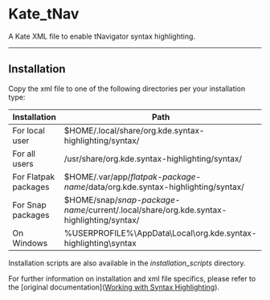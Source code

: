 # Kate_tNav

A Kate XML file to enable tNavigator syntax highlighting.

----

## Installation

Copy the xml file to one of the following directories per your installation type:

| Installation         | Path                                                                                    |
| -------------------- | --------------------------------------------------------------------------------------- |
| For local user       | $HOME/.local/share/org.kde.syntax-highlighting/syntax/                                  |
| For all users        | /usr/share/org.kde.syntax-highlighting/syntax/                                          |
| For Flatpak packages | $HOME/.var/app/*flatpak-package-name*/data/org.kde.syntax-highlighting/syntax/          |
| For Snap packages    | $HOME/snap/*snap-package-name*/current/.local/share/org.kde.syntax-highlighting/syntax/ |
| On Windows           | %USERPROFILE%\AppData\Local\org.kde.syntax-highlighting\syntax                          |

Installation scripts are also available in the *installation_scripts* directory.

For further information on installation and xml file specifics, please refer to the [original documentation]([Working with Syntax Highlighting](https://docs.kde.org/stable5/en/kate/katepart/highlight.html)).
